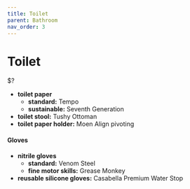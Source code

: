 ```yaml
---
title: Toilet
parent: Bathroom
nav_order: 3
---
```

# Toilet

$?

- **toilet paper** 
	- **standard:** Tempo
	- **sustainable:** Seventh Generation
- **toilet stool:** Tushy Ottoman
- **toilet paper holder:** Moen Align pivoting

#### Gloves

- **nitrile gloves** 
	- **standard:** Venom Steel
	- **fine motor skills:** Grease Monkey 
- **reusable silicone gloves:** Casabella Premium Water Stop
